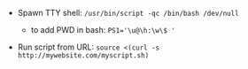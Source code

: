 
- Spawn TTY shell: `/usr/bin/script -qc /bin/bash /dev/null` 
  - to add PWD in bash: `PS1='\u@\h:\w\$ '`

- Run script from URL: `source <(curl -s http://mywebsite.com/myscript.sh)`
